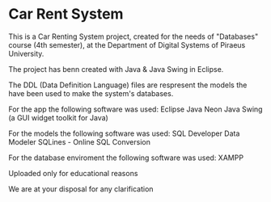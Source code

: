 # Car Rent System

This is a Car Renting System project, created for the needs of "Databases" course (4th semester),
at the Department of Digital Systems of Piraeus University.

The project has benn created with Java & Java Swing in Eclipse.

The DDL (Data Definition Language) files are respresent the models the have been used to make the system's databases.

For the app the following software was used:
  Eclipse Java Neon
  Java Swing (a GUI widget toolkit for Java) 

For the models the following software was used:
  SQL Developer Data Modeler
  SQLines - Online SQL Conversion

For the database enviroment the following software was used:
  XAMPP

Uploaded only for educational reasons

We are at your disposal for any clarification

